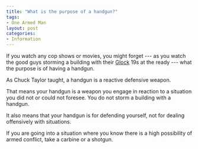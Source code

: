 ```yaml
---
title: "What is the purpose of a handgun?"
tags:
- One Armed Man
layout: post
categories:
- Information
---
```


If you watch any cop shows or movies, you might forget --- as you watch the good guys storming a building with their [Glock](https://us.glock.com/) 19s at the ready --- what the purpose is of having a handgun.

As Chuck Taylor taught, a handgun is a reactive defensive weapon.

That means your handgun is a weapon you engage in reaction to a situation you did not or could not foresee. You do not storm a building with a handgun.

It also means that your handgun is for defending yourself, not for dealing offensively with situations.

If you are going into a situation where you know there is a high possibility of armed conflict, take a carbine or a shotgun.